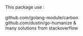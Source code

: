 This package use : \
\
github.com/golang-module/carbon \
github.com/dustin/go-humanize & \
many solutions from stackoverflow